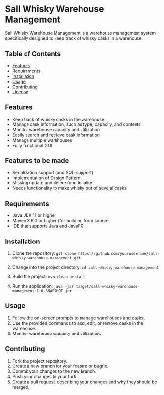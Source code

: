 # Sall Whisky Warehouse Management

Sall Whisky Warehouse Management is a warehouse management system specifically designed to keep track of whisky casks in a warehouse.

## Table of Contents

- [Features](#features)
- [Requirements](#requirements)
- [Installation](#installation)
- [Usage](#usage)
- [Contributing](#contributing)
- [License](#license)

## Features

- Keep track of whisky casks in the warehouse
- Manage cask information, such as type, capacity, and contents
- Monitor warehouse capacity and utilization
- Easily search and retrieve cask information
- Manage multiple warehouses
- Fully functional GUI

## Features to be made

- Serialization support (and SQL-support)
- Implementation of Design Pattern
- Missing update and delete functionality
- Needs functionality to make whisky out of several casks

## Requirements

- Java JDK 11 or higher
- Maven 3.6.0 or higher (for building from source)
- IDE that supports Java and JavaFX

## Installation

1. Clone the repository:
```git clone https://github.com/yourusername/sall-whisky-warehouse-management.git```

2. Change into the project directory:
``cd sall-whisky-warehouse-management``

3. Build the project:
``mvn clean install``

4. Run the application:
``java -jar target/sall-whisky-warehouse-management-1.0-SNAPSHOT.jar``

## Usage

1. Follow the on-screen prompts to manage warehouses and casks.
2. Use the provided commands to add, edit, or remove casks in the warehouse.
3. Monitor warehouse capacity and utilization.

## Contributing

1. Fork the project repository.
2. Create a new branch for your feature or bugfix.
3. Commit your changes to the new branch.
4. Push your changes to your fork.
5. Create a pull request, describing your changes and why they should be merged.
